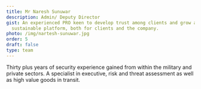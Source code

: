 ```yaml
---
title: Mr Naresh Sunuwar
description: Admin/ Deputy Director
gist: An experienced PRO keen to develop trust among clients and grow a
  sustainable platform, both for clients and the company.
photo: /img/nartesh-sunuwar.jpg
order: 5
draft: false
type: team
---
```

Thirty plus years of security experience gained from within the military and private sectors. A specialist in executive, risk and threat assessment as well as high value goods in transit.